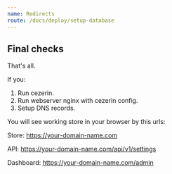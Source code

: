 ```yaml
---
name: Redirects
route: /docs/deploy/setup-database
---
```


## Final checks

That's all.

If you:

1. Run cezerin.
2. Run webserver nginx with cezerin config.
3. Setup DNS records.

You will see working store in your browser by this urls:

Store: https://your-domain-name.com

API: https://your-domain-name.com/api/v1/settings

Dashboard: https://your-domain-name.com/admin

